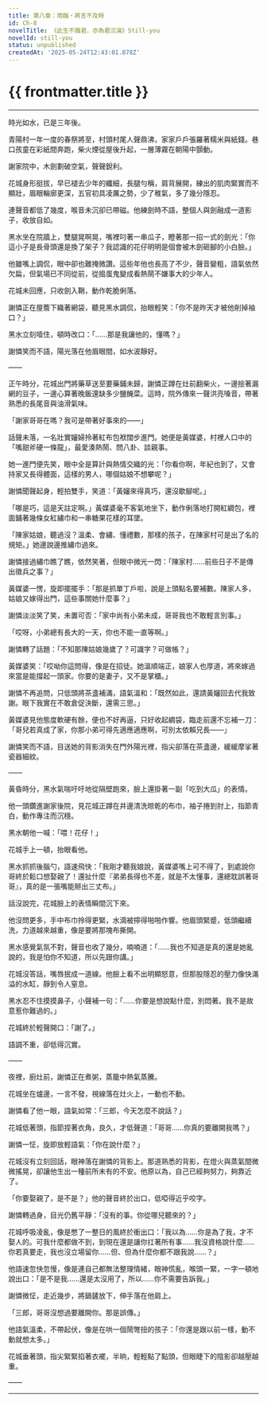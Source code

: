```yaml
---
title: 第八章：雨臨・將言不及時
id: Ch-8
novelTitle: 《此生不識君，亦為君沉淪》Still-you
novelId: still-you
status: unpublished
createdAt: '2025-05-24T12:43:01.878Z'
---
```


# {{ frontmatter.title }}

<script setup>
import { useData } from 'vitepress'
const { frontmatter } = useData()
// 如果需要 withBase，可以取消註解下一行
// import { withBase } from 'vitepress'
</script>

---

時光如水，已是三年後。

青陽村一年一度的春祭將至，村頭村尾人聲鼎沸，家家戶戶張羅著糯米與紙錢。巷口孩童在彩紙間奔跑，柴火煙從屋後升起，一層薄霧在朝陽中顫動。

謝家院中，木劍劃破空氣，聲聲銳利。

花城身形挺拔，早已褪去少年的纖細，長腿勻稱，肩背展開，練出的肌肉緊實而不顯壯，眉眼輪廓更深，五官初具凌厲之勢，少了稚氣，多了幾分隱忍。

連聲音都低了幾度，喉音未沉卻已帶磁。他練劍時不語，整個人與劍融成一道影子，收放自如。

黑水坐在院牆上，雙腿晃啊晃，嘴裡叼著一串瓜子，瞪著那一招一式的劍光：「你這小子是長骨頭還是換了架子？我認識的花仔明明是個會被木劍砸腳的小白臉。」

他雖嘴上調侃，眼中卻也難掩微讚。這些年他也長高了不少，聲音變粗，語氣依然欠扁，但氣場已不同從前，從搗蛋鬼變成看熱鬧不嫌事大的少年人。

花城未回應，只收劍入鞘，動作乾脆俐落。

謝憐正在屋簷下織著網袋，聽見黑水調侃，抬眼輕笑：「你不是昨天才被他削掉袖口？」

黑水立刻噎住，頓時改口：「……那是我讓他的，懂嗎？」

謝憐笑而不語，陽光落在他眉眼間，如水波靜好。

——

正午時分，花城出門將藥草送至要藥鋪未歸，謝憐正蹲在灶前翻柴火，一邊撿著漏網的豆子，一邊心算著晚飯還缺多少鹽醃菜。這時，院外傳來一聲洪亮嗓音，帶著熟悉的長尾音與油滑氣味。

「謝家哥哥在嗎？我可是帶著好事來的——」

話聲未落，一名壯實嬸婦拎著紅布包袱闊步進門。她便是黃媒婆，村裡人口中的「嘴甜斧硬一條龍」，最愛湊熱鬧、問八卦、談親事。

她一進門便先笑，眼中全是算計與熱情交織的光：「你看你啊，年紀也到了，又會持家又長得體面，這樣的男人，哪個姑娘不想攀呢？」

謝憐聞聲起身，輕拍雙手，笑道：「黃嬸來得真巧，還沒歇腳呢。」

「哪是巧，這是天註定啊。」黃媒婆毫不客氣地坐下，動作俐落地打開紅綢包，裡面鋪著幾條女紅繡巾和一串糖果花樣的耳墜。

「陳家姑娘，聽過沒？溫柔、會繡、懂禮數，那樣的孩子，在陳家村可是出了名的規矩。」她邊說邊推繡巾過來。

謝憐接過繡巾瞧了瞧，依然笑著，但眼中微光一閃：「陳家村……前些日子不是傳出徵兵之事？」

黃媒婆一愣，旋即擺擺手：「那是抓單丁戶啦，說是上頭點名要補數。陳家人多，姑娘又嫁得出門，這些事關她什麼事？」

謝憐淡淡笑了笑，未置可否：「家中尚有小弟未成，哥哥我也不敢輕言別事。」

「哎呀，小弟總有長大的一天，你也不能一直等啊。」

謝憐轉了話題：「不知那陳姑娘幾歲了？可識字？可做帳？」

黃媒婆笑：「哎呦你這問得，像是在招徒。她溫順端正，娘家人也厚道，將來嫁過來當是能撐起一頭家。你要的是妻子，又不是掌櫃。」

謝憐不再追問，只低頭將茶盞補滿，語氣溫和：「既然如此，還請黃嬸回去代我致謝。眼下我實在不敢倉促決斷，還需三思。」

黃媒婆見他態度軟硬有餘，便也不好再逼，只好收起綢袋，臨走前還不忘補一刀：「哥兒若真成了家，你那小弟可得先適應適應啊，可別太依賴兄長——」

謝憐笑而不語，目送她的背影消失在門外陽光裡，指尖卻落在茶盞邊，緩緩摩挲著瓷器細紋。

——

黃昏時分，黑水氣喘吁吁地從隔壁跑來，臉上還掛著一副「吃到大瓜」的表情。

他一頭鑽進謝家後院，見花城正蹲在井邊清洗晾乾的布巾，袖子捲到肘上，指節青白，動作專注而沉穩。

黑水朝他一喊：「喂！花仔！」

花城手上一頓，抬眼看他。

黑水抓抓後腦勺，語速飛快：「我剛才聽我娘說，黃媒婆嘴上可不得了，到處說你哥終於鬆口想娶親了！還扯什麼『弟弟長得也不差，就是不太懂事，還總耽誤著哥哥』，真的是一張嘴能掰出三丈布。」

話沒說完，花城臉上的表情瞬間沉下來。

他沒問更多，手中布巾拎得更緊，水滴被擰得啪啪作響。他眉頭緊蹙，低頭繼續洗，力道越來越重，像是要將那塊布撕開。

黑水感覺氣氛不對，聲音也收了幾分，喃喃道：「……我也不知道是真的還是她亂說的，我是怕你不知道，所以先跟你講。」

花城沒答話，嘴唇抿成一道線。他臉上看不出明顯怒意，但那股隱忍的壓力像快滿溢的水缸，靜到令人窒息。

黑水忍不住摸摸鼻子，小聲補一句：「……你要是想說點什麼，別悶著。我不是故意惹你難過的。」

花城終於輕聲開口：「謝了。」

語調不重，卻低得沉實。


——

夜裡，廚灶前，謝憐正在煮粥，蒸籠中熱氣蒸騰。

花城坐在爐邊，一言不發，視線落在灶火上，一動也不動。

謝憐看了他一眼，語氣如常：「三郎，今天怎麼不說話？」

花城低著頭，指節捏著衣角，良久，才低聲道：「哥哥……你真的要離開我嗎？」

謝憐一怔，旋即放輕語氣：「你在說什麼？」

花城沒有立刻回話，眼神落在謝憐的背影上。那道熟悉的背影，在燈火與蒸氣間微微搖晃，卻讓他生出一種前所未有的不安。他原以為，自己已經夠努力，夠靠近了。

「你要娶親了，是不是？」他的聲音終於出口，低啞得近乎咬字。

謝憐轉過身，目光仍舊平靜：「沒有的事。你從哪兒聽來的？」

花城呼吸凌亂，像是憋了一整日的風終於衝出口：「我以為……你是為了我，才不娶人的。可我什麼都做不到，到現在還是讓你扛著所有事……我沒資格說什麼……你若真要走，我也沒立場留你……但、但為什麼你都不跟我說……？」

他語速忽快忽慢，像是連自己都無法整理情緒，眼神慌亂，喉頭一緊，一字一頓地說出口：「是不是我……還是太沒用了，所以……你不需要告訴我。」

謝憐微怔，走近幾步，將鍋鏟放下，伸手落在他肩上。

「三郎，哥哥沒想過要離開你。那是誤傳。」

他語氣溫柔，不帶起伏，像是在哄一個鬧彆扭的孩子：「你還是跟以前一樣，動不動就想太多。」

花城垂著頭，指尖緊緊掐著衣襬，半晌，輕輕點了點頭，但眼睫下的陰影卻越壓越重。

——




---

